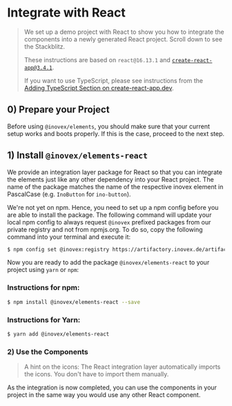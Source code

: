 # Integrate with React

> We set up a demo project with React to show you how to integrate the components into a newly generated React
> project. Scroll down to see the Stackblitz.
>
> These instructions are based on `react@16.13.1` and [`create-react-app@3.4.1`](https://github.com/facebook/create-react-app).
>
> If you want to use TypeScript, please see instructions from the [Adding TypeScript Section on create-react-app.dev](https://facebook.github.io/create-react-app/docs/adding-typescript).

## 0) Prepare your Project

Before using `@inovex/elements`, you should make sure that your current setup works and boots properly.
If this is the case, proceed to the next step.

## 1) Install `@inovex/elements-react`

We provide an integration layer package for React so that you can integrate the elements just like any other dependency
into your React project. The name of the package matches the name of the respective inovex element in PascalCase
(e.g. `InoButton` for `ino-button`). 

We're not yet on npm. Hence, you need to set up a npm config before you are able to install 
the package. The following command will update your local npm config to always request `@inovex` prefixed packages from our private
registry and not from npmjs.org. To do so, copy the following command into your terminal and execute it:

```sh
$ npm config set @inovex:registry https://artifactory.inovex.de/artifactory/api/npm/internal-npm/
```

Now you are ready to add the package `@inovex/elements-react` to your project using `yarn` or `npm`:

### Instructions for npm:

```sh
$ npm install @inovex/elements-react --save
```

### Instructions for Yarn:

```sh
$ yarn add @inovex/elements-react
```

### 2) Use the Components

> A hint on the icons: The React integration layer automatically imports the icons. You don't have to import
> them manually.

As the integration is now completed, you can use the components in your project in the same way you would use
any other React component.

<!--
To help you getting started, we created a simple todo app for you to play around with:

<iframe width="100%" height="600px" src="https://stackblitz.com/edit/ino-elements-react-example?embed=1&file=index.js" />
-->
